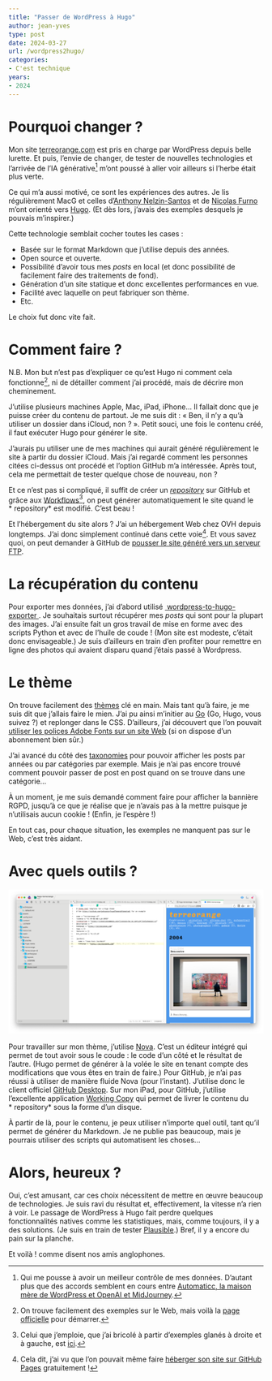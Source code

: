 ```yaml
---
title: "Passer de WordPress à Hugo"
author: jean-yves
type: post
date: 2024-03-27
url: /wordpress2hugo/
categories:
- C'est technique
years:
- 2024
---
```

# Pourquoi changer ?

Mon site [terreorange.com](https://terreorange.com) est pris en charge par WordPress depuis belle lurette. Et puis, l’envie de changer, de tester de nouvelles technologies et l’arrivée de l’IA générative[^1] m’ont poussé à aller voir ailleurs si l’herbe était plus verte.
<!--more--> 
Ce qui m’a aussi motivé, ce sont les expériences des autres. Je lis régulièrement MacG et celles d’[Anthony Nelzin-Santos](https://zinzolin.fr/sommaire/) et de [Nicolas Furno](https://nicolasfurno.fr/) m’ont orienté vers [Hugo](https://gohugo.io/). (Et dès lors, j’avais des exemples desquels je pouvais m’inspirer.)

Cette technologie semblait cocher toutes les cases :

- Basée sur le format Markdown que j’utilise depuis des années.
- Open source et ouverte.
- Possibilité d’avoir tous mes *posts* en local (et donc possibilité de facilement faire des traitements de fond).
- Génération d’un site statique et donc excellentes performances en vue.
- Facilité avec laquelle on peut fabriquer son thème.
- Etc.

Le choix fut donc vite fait.


# Comment faire ?

N.B. Mon but n’est pas d’expliquer ce qu’est Hugo ni comment cela fonctionne[^2], ni de détailler comment j’ai procédé, mais de décrire mon cheminement.

J’utilise plusieurs machines Apple, Mac, iPad, iPhone… Il fallait donc que je puisse créer du contenu de partout. Je me suis dit : « Ben, il n’y a qu’à utiliser un dossier dans iCloud, non ? ». Petit souci, une fois le contenu créé, il faut exécuter Hugo pour générer le site. 

J’aurais pu utiliser une de mes machines qui aurait généré régulièrement le site à partir du dossier iCloud. Mais j’ai regardé comment les personnes citées ci-dessus ont procédé et l’option GitHub m’a intéressée. Après tout, cela me permettait de tester quelque chose de nouveau, non ?

Et ce n’est pas si compliqué, il suffit de créer un *[repository](https://github.com/terreorange/hugo-terreorange/tree/main)* sur GitHub et grâce aux [Workflows](https://docs.github.com/en/actions/using-workflows/about-workflows)[^3], on peut générer automatiquement le site quand le * repository* est modifié. C’est beau !

Et l’hébergement du site alors ? J’ai un hébergement Web chez OVH depuis longtemps. J’ai donc simplement continué dans cette voie[^4]. Et vous savez quoi, on peut demander à GitHub de [pousser le site généré vers un serveur FTP](https://github.com/SamKirkland/FTP-Deploy-Action).


# La récupération du contenu

Pour exporter mes données, j’ai d’abord utilisé [ wordpress-to-hugo-exporter ](https://github.com/SchumacherFM/wordpress-to-hugo-exporter). Je souhaitais surtout récupérer mes *posts* qui sont pour la plupart des images. J’ai ensuite fait un gros travail de mise en forme avec des scripts Python et avec de l’huile de coude ! (Mon site est modeste, c’était donc envisageable.) Je suis d’ailleurs en train d’en profiter pour remettre en ligne des photos qui avaient disparu quand j’étais passé à Wordpress.


# Le thème

On trouve facilement des [thèmes](https://themes.gohugo.io) clé en main. Mais tant qu’à faire, je me suis dit que j’allais faire le mien. J’ai pu ainsi m’initier au [Go](https://go.dev) (Go, Hugo, vous suivez ?) et replonger dans le CSS. D’ailleurs, j’ai découvert que l’on pouvait [utiliser les polices Adobe Fonts sur un site Web](https://helpx.adobe.com/fr/fonts/using/add-fonts-website.html) (si on dispose d’un abonnement bien sûr.)

J’ai avancé du côté des [taxonomies](https://gohugo.io/content-management/taxonomies/) pour pouvoir afficher les posts par années ou par catégories par exemple. Mais je n’ai pas encore trouvé comment pouvoir passer de post en post quand on se trouve dans une catégorie…

À un moment, je me suis demandé comment faire pour afficher la bannière RGPD, jusqu’à ce que je réalise que je n’avais pas à la mettre puisque je n’utilisais aucun cookie ! (Enfin, je l’espère !)

En tout cas, pour chaque situation, les exemples ne manquent pas sur le Web, c’est très aidant.


# Avec quels outils ?

![](Capture-d-ecran.png)

Pour travailler sur mon thème, j’utilise [Nova](https://nova.app). C’est un éditeur intégré qui permet de tout avoir sous le coude : le code d’un côté et le résultat de l’autre. (Hugo permet de générer à la volée le site en tenant compte des modifications que vous êtes en train de faire.) Pour GitHub, je n’ai pas réussi à utiliser de manière fluide Nova (pour l’instant). J’utilise donc le client officiel [GitHub Desktop](https://desktop.github.com). Sur mon iPad, pour GitHub, j’utilise l’excellente application [Working Copy](Working%20Copy) qui permet de livrer le contenu du * repository* sous la forme d’un disque.

À partir de là, pour le contenu, je peux utiliser n’importe quel outil, tant qu’il permet de générer du Markdown. Je ne publie pas beaucoup, mais je pourrais utiliser des scripts qui automatisent les choses…


# Alors, heureux ?

Oui, c’est amusant, car ces choix nécessitent de mettre en œuvre beaucoup de technologies. Je suis ravi du résultat et, effectivement, la vitesse n’a rien à voir. Le passage de WordPress à Hugo fait perdre quelques fonctionnalités natives comme les statistiques, mais, comme toujours, il y a des solutions. (Je suis en train de tester [Plausible](https://plausible.io/open-source-website-analytics).) Bref, il y a encore du pain sur la planche.

Et voilà ! comme disent nos amis anglophones.

[^1]:	Qui me pousse à avoir un meilleur contrôle de mes données. D’autant plus que des accords semblent en cours entre [Automaticc, la maison mère de WordPress et OpenAI et MidJourney](https://www.engadget.com/tumblr-and-wordpress-posts-will-reportedly-be-used-for-openai-and-midjourney-training-204425798.html?guccounter=1&guce_referrer=aHR0cHM6Ly9kdWNrZHVja2dvLmNvbS8&guce_referrer_sig=AQAAAMawoP2dCCico0_narpopYI9h1mdU-DGZPE3ALmzsHdG1OO7f4aN_hZ41CzYVjHUJxETSm6vtx67D_DAkiN3e-CkUfQHeyZkE6Fxz9mrX89gVUqNGLCLKJvQ7PsqEs2GIhyzts2GXAvphlZ-1LsL9-Lwhe1xesdCTpJS-x9llR0S).

[^2]:	On trouve facilement des exemples sur le Web, mais voilà la [page officielle](https://gohugo.io/getting-started/usage/) pour démarrer.

[^3]:	Celui que j’emploie, que j’ai bricolé à partir d’exemples glanés à droite et à gauche, est [ici](https://github.com/terreorange/hugo-terreorange/blob/main/.github/workflows/static.yml).

[^4]:	Cela dit, j’ai vu que l’on pouvait même faire [héberger son site sur GitHub Pages](https://gohugo.io/hosting-and-deployment/hosting-on-github/) gratuitement !